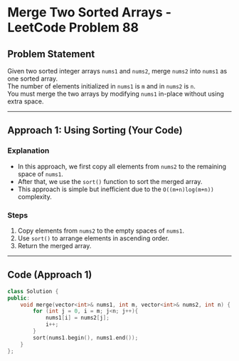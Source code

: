 # Merge Two Sorted Arrays - LeetCode Problem 88

## Problem Statement
Given two sorted integer arrays `nums1` and `nums2`, merge `nums2` into `nums1` as one sorted array.  
The number of elements initialized in `nums1` is `m` and in `nums2` is `n`.  
You must merge the two arrays by modifying `nums1` in-place without using extra space.

---

## Approach 1: Using Sorting (Your Code)
### **Explanation**
- In this approach, we first copy all elements from `nums2` to the remaining space of `nums1`.
- After that, we use the `sort()` function to sort the merged array.
- This approach is simple but inefficient due to the `O((m+n)log(m+n))` complexity.

### **Steps**
1. Copy elements from `nums2` to the empty spaces of `nums1`.
2. Use `sort()` to arrange elements in ascending order.
3. Return the merged array.

---

## Code (Approach 1)
```cpp
class Solution {
public:
    void merge(vector<int>& nums1, int m, vector<int>& nums2, int n) {
        for (int j = 0, i = m; j<n; j++){
            nums1[i] = nums2[j];
            i++;
        }
        sort(nums1.begin(), nums1.end());
    }
};
